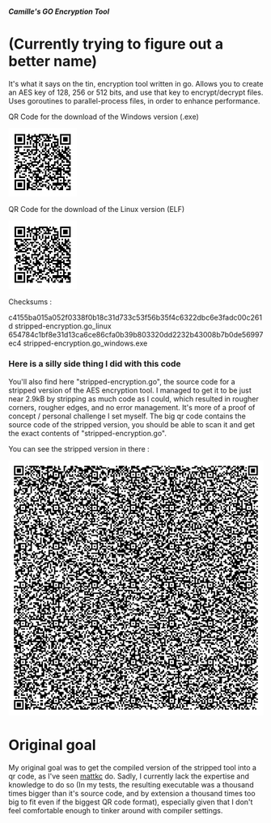 ##### Camille's GO Encryption Tool
# (Currently trying to figure out a better name)

It's what it says on the tin, encryption tool written in go.
Allows you to create an AES key of 128, 256 or 512 bits, and use that key to encrypt/decrypt files.
Uses goroutines to parallel-process files, in order to enhance performance.

QR Code for the download of the Windows version (.exe)

![Windows QR Code](./stripped-encryption-w.png)

QR Code for the download of the Linux version (ELF)

![Linux QR Code](./stripped-encryption-l.png)

Checksums : 

c4155ba015a052f0338f0b18c31d733c53f56b35f4c6322dbc6e3fadc00c261d  stripped-encryption.go_linux
654784c1bf8e31d13ca6ce86cfa0b39b803320dd2232b43008b7b0de56997ec4  stripped-encryption.go_windows.exe


### Here is a silly side thing I did with this code
You'll also find here "stripped-encryption.go", the source code for a stripped version of the AES encryption tool. I managed to get it to be just near 2.9kB by stripping as much code as I could, which resulted in rougher corners, rougher edges, and no error management. It's more of a proof of concept / personal challenge I set myself. The big qr code contains the source code of the stripped version, you should be able to scan it and get the exact contents of "stripped-encryption.go". 

You can see the stripped version in there :

![Stripped Encryption tool QR code](./stripped-encryption.png)

# Original goal
My original goal was to get the compiled version of the stripped tool into a qr code, as I've seen [mattkc](https://mattkc.com/etc/snakeqr/) do. Sadly, I currently lack the expertise and knowledge to do so (In my tests, the resulting executable was a thousand times bigger than it's source code, and by extension a thousand times too big to fit even if the biggest QR code format), especially given that I don't feel comfortable enough to tinker around with compiler settings. 
